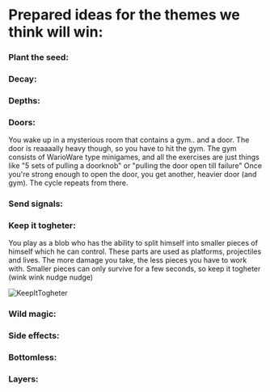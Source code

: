# Prepared ideas for the themes we think will win:

### Plant the seed:

### Decay:

### Depths:

### Doors:
You wake up in a mysterious room that contains a gym.. and a door. The door is reaaaally heavy though, so you have to hit the gym.
The gym consists of WarioWare type minigames, and all the exercises are just things like "5 sets of pulling a doorknob" or "pulling the door open till failure"
Once you're strong enough to open the door, you get another, heavier door (and gym). The cycle repeats from there.

### Send signals:

### Keep it togheter:
You play as a blob who has the ability to split himself into smaller pieces of himself which he can control.
These parts are used as platforms, projectiles and lives. The more damage you take, the less pieces you have to work with.
Smaller pieces can only survive for a few seconds, so keep it togheter (wink wink nudge nudge)


![KeepItTogheter](https://github.com/user-attachments/assets/2207bc76-c083-4560-b4d9-93eb80d00f00)





### Wild magic:

### Side effects:

### Bottomless:

### Layers:

